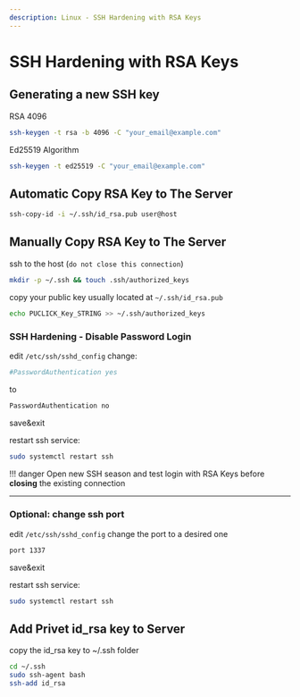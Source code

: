 ```yaml
---
description: Linux - SSH Hardening with RSA Keys
---
```


# SSH Hardening with RSA Keys

## Generating a new SSH key

RSA 4096

```bash
ssh-keygen -t rsa -b 4096 -C "your_email@example.com"
```

Ed25519 Algorithm

```bash
ssh-keygen -t ed25519 -C "your_email@example.com"
```

## Automatic Copy RSA Key to The Server

```bash
ssh-copy-id -i ~/.ssh/id_rsa.pub user@host
```

## Manually Copy RSA Key to The Server

ssh to the host (`do not close this connection`)

```bash
mkdir -p ~/.ssh && touch .ssh/authorized_keys
```

copy your public key usually located at `~/.ssh/id_rsa.pub`

```bash
echo PUCLICK_Key_STRING >> ~/.ssh/authorized_keys
```

### SSH Hardening - Disable Password Login

edit `/etc/ssh/sshd_config`
change:

```bash
#PasswordAuthentication yes
```

to

```bash
PasswordAuthentication no
```

save&exit

restart ssh service:

```bash
sudo systemctl restart ssh
```

<!-- prettier-ignore-start -->
!!! danger
    Open new SSH season and test login with RSA Keys before __closing__ the existing connection
<!-- prettier-ignore-end -->

---

### Optional: change ssh port

edit `/etc/ssh/sshd_config`
change the port to a desired one

```bash
port 1337
```

save&exit

restart ssh service:

```bash
sudo systemctl restart ssh
```

## Add Privet id_rsa key to Server

copy the id_rsa key to ~/.ssh folder

```bash
cd ~/.ssh
sudo ssh-agent bash
ssh-add id_rsa
```
